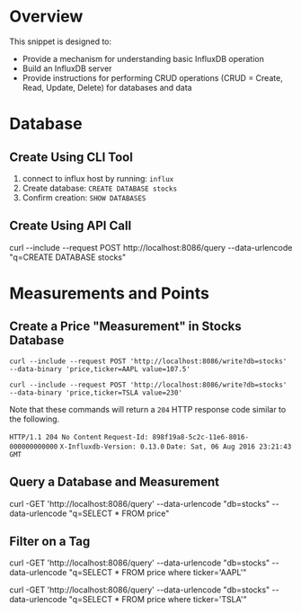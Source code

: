 # Overview

This snippet is designed to:

- Provide a mechanism for understanding basic InfluxDB operation
- Build an InfluxDB server
- Provide instructions for performing CRUD operations (CRUD = Create, Read, Update, Delete) for databases and data

# Database

## Create Using CLI Tool
1. connect to influx host by running: `influx`
2. Create database: `CREATE DATABASE stocks`
3. Confirm creation: `SHOW DATABASES`

## Create Using API Call
curl --include --request POST http://localhost:8086/query --data-urlencode "q=CREATE DATABASE stocks"

# Measurements and Points

## Create a Price "Measurement" in Stocks Database

`curl --include --request POST 'http://localhost:8086/write?db=stocks' --data-binary 'price,ticker=AAPL value=107.5'`

`curl --include --request POST 'http://localhost:8086/write?db=stocks' --data-binary 'price,ticker=TSLA value=230'`

Note that these commands will return a `204` HTTP response code similar to the following.

`HTTP/1.1 204 No Content`
`Request-Id: 898f19a8-5c2c-11e6-8016-000000000000`
`X-Influxdb-Version: 0.13.0`
`Date: Sat, 06 Aug 2016 23:21:43 GMT`


## Query a Database and Measurement

curl -GET 'http://localhost:8086/query' --data-urlencode "db=stocks" --data-urlencode "q=SELECT * FROM price"

## Filter on a Tag
curl -GET 'http://localhost:8086/query' --data-urlencode "db=stocks" --data-urlencode "q=SELECT * FROM price where ticker='AAPL'"

curl -GET 'http://localhost:8086/query' --data-urlencode "db=stocks" --data-urlencode "q=SELECT * FROM price where ticker='TSLA'"
